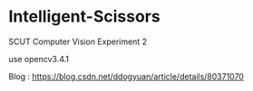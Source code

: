 # Intelligent-Scissors

SCUT Computer Vision Experiment 2

use opencv3.4.1

Blog : https://blog.csdn.net/ddogyuan/article/details/80371070
